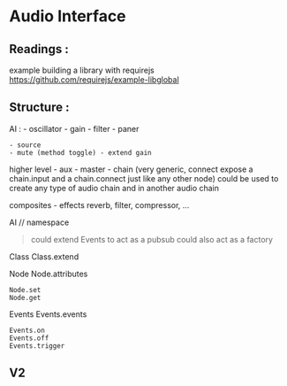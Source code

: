 Audio Interface
===================================================

Readings :
---------------------------------------------------

example building a library with requirejs
https://github.com/requirejs/example-libglobal

Structure : 
---------------------------------------------------



AI : 
	- oscillator
	- gain
	- filter
	- paner

	- source
	- mute (method toggle) - extend gain


higher level
	- aux
	- master
	- chain (very generic, connect expose a chain.input and a chain.connect just like any other node)
		could be used to create any type of audio chain and in another audio chain

composites
	- effects
		reverb, filter, compressor, ...


AI // namespace
> could extend Events to act as a pubsub
> could also act as a factory

Class
	Class.extend

Node
	Node.attributes 

	Node.set
	Node.get

Events
	Events.events

	Events.on
	Events.off
	Events.trigger



V2
---------------------------------------------








